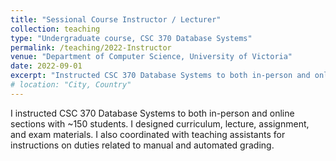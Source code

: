 ```yaml
---
title: "Sessional Course Instructor / Lecturer"
collection: teaching
type: "Undergraduate course, CSC 370 Database Systems"
permalink: /teaching/2022-Instructor
venue: "Department of Computer Science, University of Victoria"
date: 2022-09-01
excerpt: "Instructed CSC 370 Database Systems to both in-person and online sections with ~150 students."
# location: "City, Country"
---
```


I instructed CSC 370 Database Systems to both in-person and online sections with ~150 students. I designed curriculum, lecture, assignment, and exam materials. I also coordinated with teaching assistants for instructions on duties related to manual and automated grading. 
